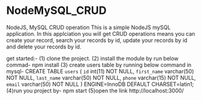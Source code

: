 # NodeMySQL_CRUD
NodeJS, MySQL CRUD operation
This is a simple NodeJS mySQL application. In this applciation you will get CRUD operations means you can create your record,
search your records by id, update your records by id and delete your records by id.


get started:-
(1) clone the project.
(2) install the module by run below commad-
npm install
(3) create users table by running below command in mysql-
CREATE TABLE `users` (
  `id` int(11) NOT NULL,
  `first_name` varchar(50) NOT NULL,
  `last_name` varchar(50) NOT NULL,
  `phone` varchar(15) NOT NULL,
  `email` varchar(50) NOT NULL
) ENGINE=InnoDB DEFAULT CHARSET=latin1;
(4)run you project by-
npm start
(5)open the link
http://localhost:3000/
